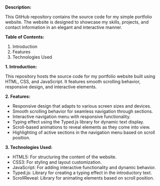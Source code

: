 **Description:**

This GitHub repository contains the source code for my simple portfolio website. The website is designed to showcase my skills, projects, and contact information in an elegant and interactive manner.

**Table of Contents:**
1. Introduction
2. Features
3. Technologies Used

**1. Introduction:**

This repository hosts the source code for my portfolio website built using HTML, CSS, and JavaScript. It features smooth scrolling behavior, responsive design, and interactive elements.

**2. Features:**
- Responsive design that adapts to various screen sizes and devices.
- Smooth scrolling behavior for seamless navigation through sections.
- Interactive navigation menu with responsive functionality.
- Typing effect using the Typed.js library for dynamic text display.
- Scroll-based animations to reveal elements as they come into view.
- Highlighting of active sections in the navigation menu based on scroll position.

**3. Technologies Used:**
- HTML5: For structuring the content of the website.
- CSS3: For styling and layout customization.
- JavaScript: For adding interactive functionality and dynamic behavior.
- Typed.js: Library for creating a typing effect in the introductory text.
- ScrollReveal: Library for animating elements based on scroll position.
